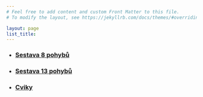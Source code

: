```yaml
---
# Feel free to add content and custom Front Matter to this file.
# To modify the layout, see https://jekyllrb.com/docs/themes/#overriding-theme-defaults

layout: page
list_title: 
---
```




<ul class="post-list">
  <li><h3><a href="{{ site.baseurl }}/sestava8">Sestava 8 pohybů</a></h3></li>
  <li><h3><a href="{{ site.baseurl }}/sestava13">Sestava 13 pohybů</a></h3></li>
  <li><h3><a href="{{ site.baseurl }}/cviceni">Cviky</a></h3></li>
</ul>

